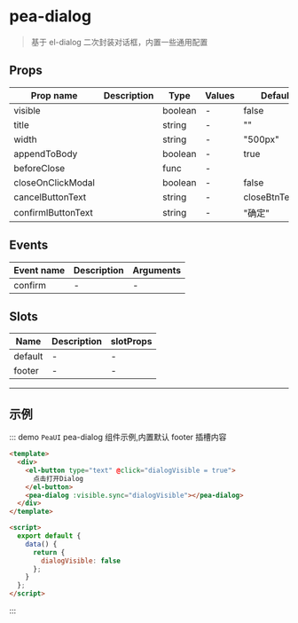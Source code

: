 # pea-dialog

> 基于 el-dialog 二次封装对话框，内置一些通用配置

## Props

| Prop name          | Description | Type    | Values | Default         |
| ------------------ | ----------- | ------- | ------ | --------------- |
| visible            |             | boolean | -      | false           |
| title              |             | string  | -      | ""              |
| width              |             | string  | -      | "500px"         |
| appendToBody       |             | boolean | -      | true            |
| beforeClose        |             | func    | -      |                 |
| closeOnClickModal  |             | boolean | -      | false           |
| cancelButtonText   |             | string  | -      | closeBtnText[0] |
| confirmlButtonText |             | string  | -      | "确定"          |

## Events

| Event name | Description | Arguments |
| ---------- | ----------- | --------- |
| confirm    | -           | -         |

## Slots

| Name    | Description | slotProps |
| ------- | ----------- | --------- |
| default | -           | -         |
| footer  | -           | -         |

---

## 示例

::: demo `PeaUI` pea-dialog 组件示例,内置默认 footer 插槽内容

```html
<template>
  <div>
    <el-button type="text" @click="dialogVisible = true">
      点击打开Dialog
    </el-button>
    <pea-dialog :visible.sync="dialogVisible"></pea-dialog>
  </div>
</template>

<script>
  export default {
    data() {
      return {
        dialogVisible: false
      };
    }
  };
</script>
```

:::
